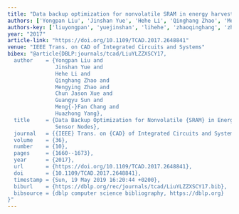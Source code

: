 ```yaml
---
title: "Data backup optimization for nonvolatile SRAM in energy harvesting sensor nodes"
authors: ['Yongpan Liu', 'Jinshan Yue', 'Hehe Li', 'Qinghang Zhao', 'Mengying Zhao', 'Chun Jason Xue', 'Guangyu Sun 0003', 'Meng-Fan Chang', 'Huazhong Yang']
authors-key: ['liuyongpan', 'yuejinshan', 'lihehe', 'zhaoqinghang', 'zhaomengying', 'jasonchun', 'sunguangyu', 'changmengfan', 'yanghuazhong']
year: "2017"
article-link: "https://doi.org/10.1109/TCAD.2017.2648841"
venue: "IEEE Trans. on CAD of Integrated Circuits and Systems"
bibex: "@article{DBLP:journals/tcad/LiuYLZZXSCY17,
  author    = {Yongpan Liu and
               Jinshan Yue and
               Hehe Li and
               Qinghang Zhao and
               Mengying Zhao and
               Chun Jason Xue and
               Guangyu Sun and
               Meng{-}Fan Chang and
               Huazhong Yang},
  title     = {Data Backup Optimization for Nonvolatile {SRAM} in Energy Harvesting
               Sensor Nodes},
  journal   = {{IEEE} Trans. on {CAD} of Integrated Circuits and Systems},
  volume    = {36},
  number    = {10},
  pages     = {1660--1673},
  year      = {2017},
  url       = {https://doi.org/10.1109/TCAD.2017.2648841},
  doi       = {10.1109/TCAD.2017.2648841},
  timestamp = {Sun, 19 May 2019 16:20:44 +0200},
  biburl    = {https://dblp.org/rec/journals/tcad/LiuYLZZXSCY17.bib},
  bibsource = {dblp computer science bibliography, https://dblp.org}
}"
---
```

